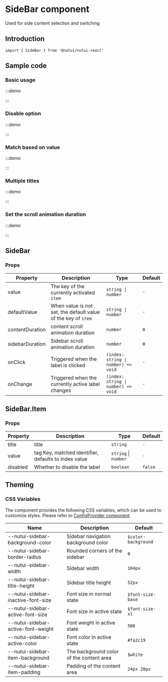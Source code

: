 # SideBar component

Used for side content selection and switching

## Introduction

```tsx
import { SideBar } from '@nutui/nutui-react'
```

## Sample code

### Basic usage

:::demo

<CodeBlock src='h5/demo1.tsx'></CodeBlock>

:::

### Disable option

:::demo

<CodeBlock src='h5/demo2.tsx'></CodeBlock>

:::

### Match based on value

:::demo

<CodeBlock src='h5/demo3.tsx'></CodeBlock>

:::

### Multiple titles

:::demo

<CodeBlock src='h5/demo4.tsx'></CodeBlock>

:::

### Set the scroll animation duration

:::demo

<CodeBlock src='h5/demo5.tsx'></CodeBlock>

:::

## SideBar

### Props

| Property | Description | Type | Default |
| --- | --- | --- | --- |
| value | The key of the currently activated `item` | `string \| number` | `-` |
| defaultValue | When value is not set, the default value of the key of `item` | `string \| number` | `-` |
| contentDuration | content scroll animation duration | `number` | `0` |
| sidebarDuration | Sidebar scroll animation duration | `number` | `0` |
| onClick | Triggered when the label is clicked | `(index: string \| number) => void` | `-` |
| onChange | Triggered when the currently active label changes | `(index: string \| number) => void` | `-` |

## SideBar.Item

### Props

| Property | Description | Type | Default |
| --- | --- | --- | --- |
| title | title | `string` | `-` |
| value | tag Key, matched identifier, defaults to index value | `string` \| `number` | `-` |
| disabled | Whether to disable the label | `boolean` | `false` |

## Theming

### CSS Variables

The component provides the following CSS variables, which can be used to customize styles. Please refer to [ConfigProvider component](#/en-US/component/configprovider).

| Name | Description | Default |
| --- | --- | --- |
| \--nutui-sidebar-background-color | Sidebar navigation background color | `$color-background` |
| \--nutui-sidebar-border-radius | Rounded corners of the sidebar | `0` |
| \--nutui-sidebar-width | Sidebar width | `104px` |
| \--nutui-sidebar-title-height | Sidebar title height | `52px` |
| \--nutui-sidebar-inactive-font-size | Font size in normal state | `$font-size-base` |
| \--nutui-sidebar-active-font-size | Font size in active state | `$font-size-xl` |
| \--nutui-sidebar-active-font-weight | Font weight in active state | `500` |
| \--nutui-sidebar-active-color | Font color in active state | `#fa2c19` |
| \--nutui-sidebar-item-background | The background color of the content area | `$white` |
| \--nutui-sidebar-item-padding | Padding of the content area | `24px 20px` |
